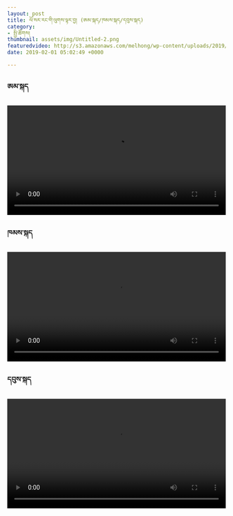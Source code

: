 ```yaml
---
layout: post
title: ལོ་སར་རང་གི་ལུགས་ལྟར་བྱ། (ཨམ་སྐད/ཁམས་སྐད/དབུས་སྐད)
category:
- སྤྱི་ཚོགས།
thumbnail: assets/img/Untitled-2.png
featuredvideo: http://s3.amazonaws.com/melhong/wp-content/uploads/2019/01/29023854/Amkay-Low-res.mp4
date: 2019-02-01 05:02:49 +0000

---
```

<h3>ཨམ་སྐད</h3>
<video controls width="100%" src="http://s3.amazonaws.com/melhong/wp-content/uploads/2019/01/29023854/Amkay-Low-res.mp4">
</video>

<h3>ཁམས་སྐད</h3>
<video controls width="100%" src="http://s3.amazonaws.com/melhong/wp-content/uploads/2019/01/29023336/khamkay-Low-res.mp4">

</video>

<h3>དབུས་སྐད</h3> 

<video controls width="100%" src="http://s3.amazonaws.com/melhong/wp-content/uploads/2019/02/02012903/Ukay-Low-res.mp4">

</video>
